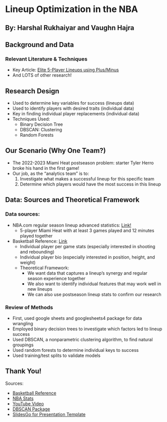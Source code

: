 # Lineup Optimization in the NBA

## By: Harshal Rukhaiyar and Vaughn Hajra

## Background and Data

### Relevant Literature & Techniques
- Key Article: [Elite 5-Player Lineups using Plus/Minus](https://www.degruyter.com/document/doi/10.1515/jqas-2022-0039/html)
- And LOTS of other research!

## Research Design
- Used to determine key variables for success (lineups data)
- Used to identify players with desired traits (individual data)
- Key in finding individual player replacements (individual data)
- Techniques Used:
  - Binary Decision Tree
  - DBSCAN: Clustering
  - Random Forests

## Our Scenario (Why One Team?)
- The 2022-2023 Miami Heat postseason problem: starter Tyler Herro broke his hand in the first game!
- Our job, as the “analytics team” is to:
  1. Investigate what makes a successful lineup for this specific team
  2. Determine which players would have the most success in this lineup

## Data: Sources and Theoretical Framework
### Data sources:
- NBA.com regular season lineup advanced statistics: [Link!](https://www.nba.com/stats/lineups/advanced?CF=MIN*GE*12&GroupQuantity=5&Season=2022-23&SeasonType=Playoffs&TeamID=1610612748&dir=D&slug=advanced&sort=TS_PCT)
  - 5-player Miami Heat with at least 3 games played and 12 minutes played together
- Basketball Reference: [Link](https://www.basketball-reference.com/teams/MIA/2023.html)
  - Individual player per game stats (especially interested in shooting and rebounding)
  - Individual player bio (especially interested in position, height, and weight)
  - Theoretical Framework:
    - We want data that captures a lineup’s synergy and regular season experience together
    - We also want to identify individual features that may work well in new lineups
    - We can also use postseason lineup stats to confirm our research

### Review of Methods
- First, used google sheets and googlesheets4 package for data wrangling
- Employed binary decision trees to investigate which factors led to lineup success
- Used DBSCAN, a nonparametric clustering algorithm, to find natural groupings
- Used random forests to determine individual keys to success
- Used training/test splits to validate models

## Thank You!

Sources:
- [Basketball Reference](https://www.basketball-reference.com/about/bpm2.html)
- [NBA Stats](https://www.nba.com/stats/lineups/advanced?CF=MIN*GE*12&GroupQuantity=5&Season=2022-23&SeasonType=Playoffs&TeamID=1610612748&dir=D&slug=advanced&sort=TS_PCT)
- [YouTube Video](https://www.youtube.com/watch?v=_A9Tq6mGtLI&t=179s)
- [DBSCAN Package](https://cran.r-project.org/web/packages/dbscan/readme/README.html)
- [SlidesGo for Presentation Template](https://slidesgo.com/)
